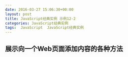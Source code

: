 ```yaml
---
date: 2016-03-27 15:06:30+00:00
layout: post
title: JavaScript经典实例 示例12-2
categories: JavaScript经典实例
tags:  JavaScript  JavaScript经典实例
---
```


展示向一个Web页面添加内容的各种方法
----------------

<html xmlns="http://www.w3.org/1999/xhtml" xml:lang="en" lang="en">
    <head>
        <title>Adding Paragraphs</title>
        <script type="text/javascript">
            window.onload = function() {
                
                // 使用getElementById访问该div元素
                var div = document.getElementById('target'),
                
                // 获取段落文本
                    txt = prompt('Enter new paragraph text', 'new paragraph text'),
                
                // 使用getElementsByTagName和集合索引
                // 来访问第一个段落
                    oldPara = div.getElementsByTagName('p')[0],
                
                // 创建一个文本节点
                    txtNode = document.createTextNode(txt),
                    
                // 创建一个新的段落
                    para = document.createElement('p');
                    
                // 给该段落附加文本，并插入新的段落
                para.appendChild(txtNode);
                div.insertBefore(para, oldPara);
            }
                        
        </script>
    </head>
    <body>
        <div id="target">
            <p>
                There id a language 'little known,'<br />
                Lovers claim it as their own.
            </p>
            <p>
                Its symbols smile upon the land, <br />
                Wrought by nature's wondrous hand;
            </p>
            <p>
                And in their silent beauty speak, <br />
                Of life and joy, to those who seek.
            </p>
            <p>
                For Love Divine and sunny huors <br />
                In the language of the flowers.
            </p>
        </div>
    </body>
</html>

源码如下：

``` html
<!DOCTYPE html>
<html xmlns="http://www.w3.org/1999/xhtml" xml:lang="en" lang="en">
    <head>
        <title>Adding Paragraphs</title>
        <script type="text/javascript">
            window.onload = function() {
                
                // 使用getElementById访问该div元素
                var div = document.getElementById('target'),
                
                // 获取段落文本
                    txt = prompt('Enter new paragraph text', ''),
                
                // 使用getElementsByTagName和集合索引
                // 来访问第一个段落
                    oldPara = div.getElementsByTagName('p')[0],
                
                // 创建一个文本节点
                    txtNode = document.createTextNode(txt),
                    
                // 创建一个新的段落
                    para = document.createElement('p');
                    
                // 给该段落附加文本，并插入新的段落
                para.appendChild(txtNode);
                div.insertBefore(para, oldPara);
            }
                        
        </script>
    </head>
    <body>
        <div id="target">
            <p>
                There id a language 'little known,'<br />
                Lovers claim it as their own.
            </p>
            <p>
                Its symbols smile upon the land, <br />
                Wrought by nature's wondrous hand;
            </p>
            <p>
                And in their silent beauty speak, <br />
                Of life and joy, to those who seek.
            </p>
            <p>
                For Love Divine and sunny huors <br />
                In the language of the flowers.
            </p>
        </div>
    </body>
</html>
``` 
